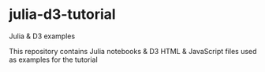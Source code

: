 # julia-d3-tutorial
Julia &amp; D3 examples

This repository contains Julia notebooks & D3 HTML & JavaScript files used as examples for the tutorial
